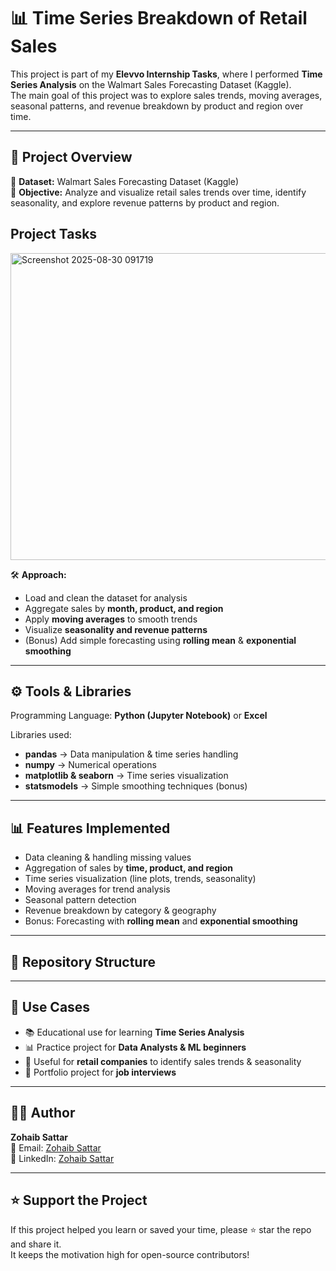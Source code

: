 # 📊 Time Series Breakdown of Retail Sales

This project is part of my **Elevvo Internship Tasks**, where I performed **Time Series Analysis** on the Walmart Sales Forecasting Dataset (Kaggle).  
The main goal of this project was to explore sales trends, moving averages, seasonal patterns, and revenue breakdown by product and region over time.

---

## 📌 Project Overview
📂 **Dataset:** Walmart Sales Forecasting Dataset (Kaggle)  
🎯 **Objective:** Analyze and visualize retail sales trends over time, identify seasonality, and explore revenue patterns by product and region. 


## Project Tasks

<img width="891" height="491" alt="Screenshot 2025-08-30 091719" src="https://github.com/user-attachments/assets/f3462872-64cf-4df4-b44d-59fefa400fb2" />




🛠️ **Approach:**  
- Load and clean the dataset for analysis  
- Aggregate sales by **month, product, and region**  
- Apply **moving averages** to smooth trends  
- Visualize **seasonality and revenue patterns**  
- (Bonus) Add simple forecasting using **rolling mean** & **exponential smoothing**  

---

## ⚙️ Tools & Libraries
Programming Language: **Python (Jupyter Notebook)** or **Excel**  

Libraries used:  
- **pandas** → Data manipulation & time series handling  
- **numpy** → Numerical operations  
- **matplotlib & seaborn** → Time series visualization  
- **statsmodels** → Simple smoothing techniques (bonus)  

---

## 📊 Features Implemented
- Data cleaning & handling missing values  
- Aggregation of sales by **time, product, and region**  
- Time series visualization (line plots, trends, seasonality)  
- Moving averages for trend analysis  
- Seasonal pattern detection  
- Revenue breakdown by category & geography  
- Bonus: Forecasting with **rolling mean** and **exponential smoothing**  

---

## 📂 Repository Structure

---

## 🎯 Use Cases
- 📚 Educational use for learning **Time Series Analysis**  
- 📊 Practice project for **Data Analysts & ML beginners**  
- 🛒 Useful for **retail companies** to identify sales trends & seasonality  
- 📁 Portfolio project for **job interviews**  

---

## 👨‍💻 Author
**Zohaib Sattar**  
📧 Email: [Zohaib Sattar](mailto:zabizubi86@gmail.com)  
🔗 LinkedIn: [Zohaib Sattar](https://www.linkedin.com/in/zohaib-sattar-5680ab2a5/)  

---

## ⭐ Support the Project
If this project helped you learn or saved your time, please ⭐ star the repo and share it.  
It keeps the motivation high for open-source contributors!

